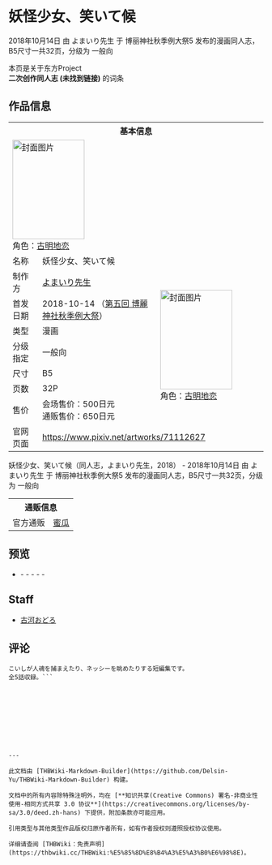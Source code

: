 # 妖怪少女、笑いて候

<!-- source html: G:\repos\THBWiki-Markdown-Builder\THBWikiMarkdown\Temp\main\c\c5\ns0%3A%E5%A6%96%E6%80%AA%E5%B0%91%E5%A5%B3%E3%80%81%E7%AC%91%E3%81%84%E3%81%A6%E5%80%99.html -->

2018年10月14日 由 よまいり先生 于 博丽神社秋季例大祭5 发布的漫画同人志，B5尺寸一共32页，分级为 一般向

本页是关于东方Project  
 **二次创作同人志 (未找到链接)** 的词条
## 作品信息

<table><tbody><tr><th colspan="3">基本信息</th></tr><tr><td class="cover-artwork-mobile" colspan="2"><a href="./文件-妖怪少女、笑いて候封面.jpg.md" class="image" title="封面图片"><img alt="封面图片" src="https://upload.thwiki.cc/thumb/d/d4/%E5%A6%96%E6%80%AA%E5%B0%91%E5%A5%B3%E3%80%81%E7%AC%91%E3%81%84%E3%81%A6%E5%80%99%E5%B0%81%E9%9D%A2.jpg/142px-%E5%A6%96%E6%80%AA%E5%B0%91%E5%A5%B3%E3%80%81%E7%AC%91%E3%81%84%E3%81%A6%E5%80%99%E5%B0%81%E9%9D%A2.jpg" decoding="async" loading="lazy" width="142" height="196" srcset="https://upload.thwiki.cc/thumb/d/d4/%E5%A6%96%E6%80%AA%E5%B0%91%E5%A5%B3%E3%80%81%E7%AC%91%E3%81%84%E3%81%A6%E5%80%99%E5%B0%81%E9%9D%A2.jpg/212px-%E5%A6%96%E6%80%AA%E5%B0%91%E5%A5%B3%E3%80%81%E7%AC%91%E3%81%84%E3%81%A6%E5%80%99%E5%B0%81%E9%9D%A2.jpg 1.5x, https://upload.thwiki.cc/thumb/d/d4/%E5%A6%96%E6%80%AA%E5%B0%91%E5%A5%B3%E3%80%81%E7%AC%91%E3%81%84%E3%81%A6%E5%80%99%E5%B0%81%E9%9D%A2.jpg/283px-%E5%A6%96%E6%80%AA%E5%B0%91%E5%A5%B3%E3%80%81%E7%AC%91%E3%81%84%E3%81%A6%E5%80%99%E5%B0%81%E9%9D%A2.jpg 2x" data-file-width="1263" data-file-height="1747"></a><div class="cover-char">角色：<a href="./古明地恋.md" title="古明地恋">古明地恋</a></div></td>
</tr><tr><td class="label">名称</td><td colspan="2"> 妖怪少女、笑いて候 </td></tr><tr><td class="label">制作方</td><td><a href="./よまいり先生.md" title="よまいり先生">よまいり先生</a></td><td class="cover-artwork" rowspan="7" style="min-width:196px;"><a href="./文件-妖怪少女、笑いて候封面.jpg.md" class="image" title="封面图片"><img alt="封面图片" src="https://upload.thwiki.cc/thumb/d/d4/%E5%A6%96%E6%80%AA%E5%B0%91%E5%A5%B3%E3%80%81%E7%AC%91%E3%81%84%E3%81%A6%E5%80%99%E5%B0%81%E9%9D%A2.jpg/142px-%E5%A6%96%E6%80%AA%E5%B0%91%E5%A5%B3%E3%80%81%E7%AC%91%E3%81%84%E3%81%A6%E5%80%99%E5%B0%81%E9%9D%A2.jpg" decoding="async" loading="lazy" width="142" height="196" srcset="https://upload.thwiki.cc/thumb/d/d4/%E5%A6%96%E6%80%AA%E5%B0%91%E5%A5%B3%E3%80%81%E7%AC%91%E3%81%84%E3%81%A6%E5%80%99%E5%B0%81%E9%9D%A2.jpg/212px-%E5%A6%96%E6%80%AA%E5%B0%91%E5%A5%B3%E3%80%81%E7%AC%91%E3%81%84%E3%81%A6%E5%80%99%E5%B0%81%E9%9D%A2.jpg 1.5x, https://upload.thwiki.cc/thumb/d/d4/%E5%A6%96%E6%80%AA%E5%B0%91%E5%A5%B3%E3%80%81%E7%AC%91%E3%81%84%E3%81%A6%E5%80%99%E5%B0%81%E9%9D%A2.jpg/283px-%E5%A6%96%E6%80%AA%E5%B0%91%E5%A5%B3%E3%80%81%E7%AC%91%E3%81%84%E3%81%A6%E5%80%99%E5%B0%81%E9%9D%A2.jpg 2x" data-file-width="1263" data-file-height="1747"></a><div class="cover-char">角色：<a href="./古明地恋.md" title="古明地恋">古明地恋</a></div></td>
</tr><tr><td class="label">首发日期</td><td>2018-10-14&#160;（<a href="/展会作品列表?e=%E5%8D%9A%E4%B8%BD%E7%A5%9E%E7%A4%BE%E7%A7%8B%E5%AD%A3%E4%BE%8B%E5%A4%A7%E7%A5%AD%235">第五回 博麗神社秋季例大祭</a>）</td></tr><tr><td class="label">类型</td><td>漫画</td></tr><tr><td class="label">分级指定</td><td>一般向</td></tr><tr><td class="label">尺寸</td><td>B5</td></tr><tr><td class="label">页数</td><td>32P</td></tr><tr><td class="label">售价</td><td>会场售价：500日元<br>通贩售价：650日元</td></tr>
<tr><td class="label">官网页面</td><td colspan="2"><a rel="nofollow" class="external free" href="https://www.pixiv.net/artworks/71112627">https://www.pixiv.net/artworks/71112627</a></td></tr></tbody></table>

妖怪少女、笑いて候（同人志，よまいり先生，2018） - 2018年10月14日 由 よまいり先生 于 博丽神社秋季例大祭5 发布的漫画同人志，B5尺寸一共32页，分级为 一般向

<table><tbody><tr><th colspan="3">通贩信息</th></tr><tr><td class="label">官方通贩</td><td colspan="2"><a rel="nofollow" class="external text" href="https://www.melonbooks.co.jp/detail/detail.php?product_id=414781">蜜瓜</a></td></tr></tbody></table>


## 预览
- [](./文件-妖怪少女、笑いて候预览图1.jpg.md)- [](./文件-妖怪少女、笑いて候预览图2.jpg.md)- [](./文件-妖怪少女、笑いて候预览图3.jpg.md)- [](./文件-妖怪少女、笑いて候预览图4.jpg.md)- [](./文件-妖怪少女、笑いて候预览图5.jpg.md)- [](./文件-妖怪少女、笑いて候预览图6.jpg.md)

## Staff
- [古河おどろ](./古河おどろ.md)

## 评论
```
こいしが人魂を捕まえたり、ネッシーを眺めたりする短編集です。
全5話収録。```

  
  

  





---

此文档由 [THBWiki-Markdown-Builder](https://github.com/Delsin-Yu/THBWiki-Markdown-Builder) 构建。

文档中的所有内容除特殊注明外，均在 [**知识共享(Creative Commons) 署名-非商业性使用-相同方式共享 3.0 协议**](https://creativecommons.org/licenses/by-sa/3.0/deed.zh-hans) 下提供，附加条款亦可能应用。

引用类型与其他类型作品版权归原作者所有，如有作者授权则遵照授权协议使用。

详细请查阅 [THBWiki：免责声明](https://thbwiki.cc/THBWiki:%E5%85%8D%E8%B4%A3%E5%A3%B0%E6%98%8E)。

